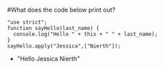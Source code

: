 #What does the code below print out?
```
"use strict";
function sayHello(last_name) {
  console.log("Hello " + this + " " + last_name);
}
sayHello.apply("Jessica",["Nierth"]);
```
* "Hello Jessica Nierth"
